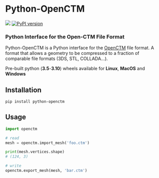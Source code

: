 Python-OpenCTM
==============
![](https://github.com/lejafar/python-openctm/workflows/OpenCTM%20Release/badge.svg) [![PyPI version](https://badge.fury.io/py/python-openctm.svg)](https://badge.fury.io/py/python-openctm)
### Python Interface for the Open-CTM File Format

Python-OpenCTM is a Python interface for the [OpenCTM](https://github.com/Danny02/OpenCTM) file format. A format that allows a geometry to be compressed to a fraction of comparable file formats (3DS, STL, COLLADA...).

Pre-built python (**3.5**-**3.10**) wheels available for **Linux**, **MacOS** and **Windows**

## Installation

```shell
pip install python-openctm
```

## Usage

```python
import openctm

# read
mesh = openctm.import_mesh('foo.ctm')

print(mesh.vertices.shape)
# (124, 3)

# write
openctm.export_mesh(mesh, 'bar.ctm')
```
